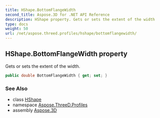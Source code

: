 ```yaml
---
title: HShape.BottomFlangeWidth
second_title: Aspose.3D for .NET API Reference
description: HShape property. Gets or sets the extent of the width
type: docs
weight: 50
url: /net/aspose.threed.profiles/hshape/bottomflangewidth/
---
```

## HShape.BottomFlangeWidth property

Gets or sets the extent of the width.

```csharp
public double BottomFlangeWidth { get; set; }
```

### See Also

* class [HShape](../)
* namespace [Aspose.ThreeD.Profiles](../../../aspose.threed.profiles/)
* assembly [Aspose.3D](../../../)


